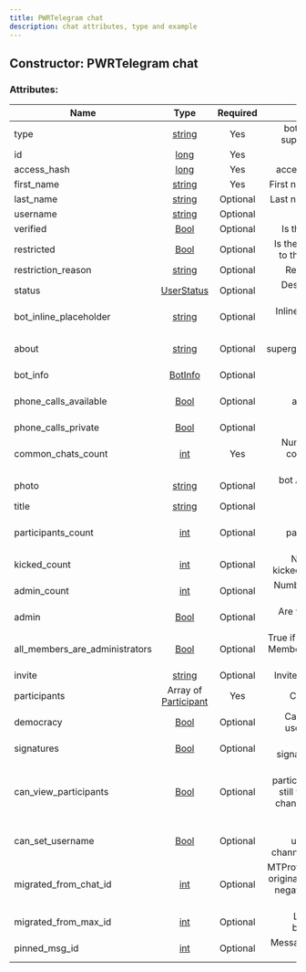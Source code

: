 ```yaml
---
title: PWRTelegram chat
description: chat attributes, type and example
---
```

## Constructor: PWRTelegram chat  



### Attributes:

| Name     |    Type       | Required |Description|
|----------|:-------------:|:--------:|----------:|
|type|[string](https://daniil.it/MadelineProto/API_docs/types/string.md) | Yes|bot, user, channel, supergroup or chat|
|id|[long](https://daniil.it/MadelineProto/API_docs/types/long.md) | Yes|bot API chat id|
|access\_hash|[long](https://daniil.it/MadelineProto/API_docs/types/long.md) | Yes|access hash of peer|
|first\_name|[string](https://daniil.it/MadelineProto/API_docs/types/string.md) | Yes|First name of the user|
|last\_name|[string](https://daniil.it/MadelineProto/API_docs/types/string.md) | Optional|Last name of the user|
|username|[string](https://daniil.it/MadelineProto/API_docs/types/string.md) | Optional|Username|
|verified|[Bool](https://daniil.it/MadelineProto/API_docs/types/Bool.md) | Optional|Is the peer official?|
|restricted|[Bool](https://daniil.it/MadelineProto/API_docs/types/Bool.md) | Optional|Is the peer restricted to the current user?|
|restriction\_reason|[string](https://daniil.it/MadelineProto/API_docs/types/string.md) | Optional|Restriction reason|
|status|[UserStatus](https://daniil.it/MadelineProto/API_docs/types/UserStatus.md) | Optional|Describes last time user was online|
|bot\_inline\_placeholder|[string](https://daniil.it/MadelineProto/API_docs/types/string.md) | Optional|Inline placeholder of inline bot|
|about|[string](https://daniil.it/MadelineProto/API_docs/types/string.md) | Optional|Description of supergroups/channels or bios of users|
|bot\_info|[BotInfo](https://daniil.it/MadelineProto/API_docs/types/BotInfo.md) | Optional|Bot info of bots|
|phone\_calls\_available|[Bool](https://daniil.it/MadelineProto/API_docs/types/Bool.md) | Optional|Are phone calls available for that user?|
|phone\_calls\_private|[Bool](https://daniil.it/MadelineProto/API_docs/types/Bool.md) | Optional||
|common\_chats\_count|[int](https://daniil.it/MadelineProto/API_docs/types/int.md) | Yes|Number of chats in common with that user|
|photo|[string](https://daniil.it/MadelineProto/API_docs/types/string.md) | Optional|bot API file id of the profile picture|
|title|[string](https://daniil.it/MadelineProto/API_docs/types/string.md) | Optional|Chat title|
|participants\_count|[int](https://daniil.it/MadelineProto/API_docs/types/int.md) | Optional|Number of participants in the chat.|
|kicked\_count|[int](https://daniil.it/MadelineProto/API_docs/types/int.md) | Optional|Number of users kicked from the chat.|
|admin\_count|[int](https://daniil.it/MadelineProto/API_docs/types/int.md) | Optional|Number of admins in the chat.|
|admin|[Bool](https://daniil.it/MadelineProto/API_docs/types/Bool.md) | Optional|Are you an admin in this chat?|
|all\_members\_are\_administrators|[Bool](https://daniil.it/MadelineProto/API_docs/types/Bool.md) | Optional|True if a group has ‘All Members Are Admins’ enabled.|
|invite|[string](https://daniil.it/MadelineProto/API_docs/types/string.md) | Optional|Invite link of the chat|
|participants|Array of [Participant](Participant.md) | Yes|Chat participants|
|democracy|[Bool](https://daniil.it/MadelineProto/API_docs/types/Bool.md) | Optional|Can everyone add users to this chat?|
|signatures|[Bool](https://daniil.it/MadelineProto/API_docs/types/Bool.md) | Optional|Are channel signatures enabled?|
|can\_view\_participants|[Bool](https://daniil.it/MadelineProto/API_docs/types/Bool.md) | Optional|Can you view participants (you can still view the bots in channels even if this is false)|
|can\_set\_username|[Bool](https://daniil.it/MadelineProto/API_docs/types/Bool.md) | Optional|Can you set the username of this channel/supergroup?|
|migrated\_from\_chat\_id|[int](https://daniil.it/MadelineProto/API_docs/types/int.md) | Optional|MTProto chat id of the original chat (render it negative to make it a bot API chat id)|
|migrated\_from\_max\_id|[int](https://daniil.it/MadelineProto/API_docs/types/int.md) | Optional|Last message id before migration|
|pinned\_msg\_id|[int](https://daniil.it/MadelineProto/API_docs/types/int.md) | Optional|Message id of pinned message|


